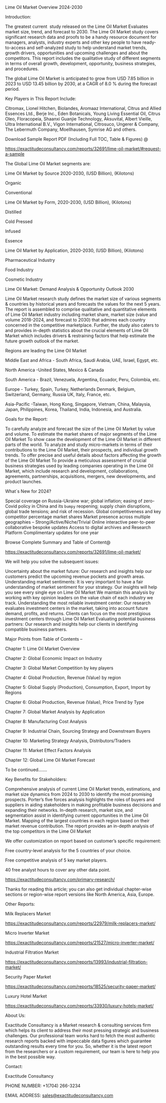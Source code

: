 Lime Oil Market Overview 2024-2030

Introduction:

The greatest current  study released on the Lime Oil Market Evaluates market size, trend, and forecast to 2030. The Lime Oil Market study covers significant research data and proofs to be a handy resource document for managers, analysts, industry experts and other key people to have ready-to-access and self-analyzed study to help understand market trends, growth drivers, opportunities and upcoming challenges and about the competitors. This report includes the qualitative study of different segments in terms of overall growth, development, opportunity, business strategies, and procedures.

The global Lime Oil Market is anticipated to grow from USD 7.85 billion in 2023 to USD 13.45 billion by 2030, at a CAGR of 8.0 % during the forecast period.

Key Players in This Report Include: 

Citromax, Lionel Hitchen, Biolandes, Aromaaz International, Citrus and Allied Essences Ltd., Berje Inc., Eden Botanicals, Young Living Essential Oil, Citrus Oleo, Floracopeia, Shaanxi Guanjie Technology, Aksuvital, Albert Vieille, Ultra International B.V., Vigon International, Citrosuco, Ungerer & Company, The Lebermuth Company, Moellhausen, Symrise AG and others.

Download Sample Report PDF (Including Full TOC, Table & Figures) @ 

https://exactitudeconsultancy.com/reports/32691/lime-oil-market/#request-a-sample

The Global Lime Oil Market segments are:

Lime Oil Market by Source 2020-2030, (USD Billion), (Kilotons)

Organic

Conventional

Lime Oil Market by Form, 2020-2030, (USD Billion), (Kilotons)

Distilled

Cold Pressed

Infused

Essence

Lime Oil Market by Application, 2020-2030, (USD Billion), (Kilotons)

Pharmaceutical Industry

Food Industry

Cosmetic Industry

Lime Oil Market: Demand Analysis & Opportunity Outlook 2030

Lime Oil Market research study defines the market size of various segments & countries by historical years and forecasts the values for the next 5 years. The report is assembled to comprise qualitative and quantitative elements of Lime Oil Market industry including market share, market size (value and volume 2018-2024, and forecast to 2030) that admires each country concerned in the competitive marketplace. Further, the study also caters to and provides in-depth statistics about the crucial elements of Lime Oil Market which includes drivers & restraining factors that help estimate the future growth outlook of the market.

Regions are leading the Lime Oil Market

Middle East and Africa - South Africa, Saudi Arabia, UAE, Israel, Egypt, etc.

North America -United States, Mexico & Canada

South America - Brazil, Venezuela, Argentina, Ecuador, Peru, Colombia, etc.

Europe - Turkey, Spain, Turkey, Netherlands Denmark, Belgium, Switzerland, Germany, Russia UK, Italy, France, etc.

Asia-Pacific -Taiwan, Hong Kong, Singapore, Vietnam, China, Malaysia, Japan, Philippines, Korea, Thailand, India, Indonesia, and Australia.

Goals for the Report:

To carefully analyze and forecast the size of the Lime Oil Market by value and volume.
To estimate the market shares of major segments of the Lime Oil Market
To show case the development of the Lime Oil Market in different parts of the world.
To analyze and study micro-markets in terms of their contributions to the Lime Oil Market, their prospects, and individual growth trends.
To offer precise and useful details about factors affecting the growth of the Lime Oil Market
To provide a meticulous assessment of crucial business strategies used by leading companies operating in the Lime Oil Market, which include research and development, collaborations, agreements, partnerships, acquisitions, mergers, new developments, and product launches.

What`s New for 2024?

Special coverage on Russia-Ukraine war; global inflation; easing of zero-Covid policy in China and its `bumpy` reopening; supply chain disruptions, global trade tensions; and risk of recession.
Global competitiveness and key competitor percentage market shares
Market presence across multiple geographies – Strong/Active/Niche/Trivial
Online interactive peer-to-peer collaborative bespoke updates
Access to digital archives and Research Platform
Complimentary updates for one year

Browse Complete Summary and Table of Content@ 

https://exactitudeconsultancy.com/reports/32691/lime-oil-market/

We will help you solve the subsequent issues:

Uncertainty about the market future: Our research and insights help our customers predict the upcoming revenue pockets and growth areas.
Understanding market sentiments: It is very important to have a fair understanding of market sentiment for your strategy. Our insights will help you see every single eye on Lime Oil Market We maintain this analysis by working with key opinion leaders on the value chain of each industry we track.
Understanding the most reliable investment center: Our research evaluates investment centers in the market, taking into account future demand, profits, and returns. Clients can focus on the most prestigious investment centers through Lime Oil Market
Evaluating potential business partners: Our research and insights help our clients in identifying compatible business partners.

Major Points from Table of Contents –

Chapter 1: Lime Oil Market Overview

Chapter 2: Global Economic Impact on Industry

Chapter 3: Global Market Competition by key players

Chapter 4: Global Production, Revenue (Value) by region

Chapter 5: Global Supply (Production), Consumption, Export, Import by Regions

Chapter 6: Global Production, Revenue (Value), Price Trend by Type

Chapter 7: Global Market Analysis by Application

Chapter 8: Manufacturing Cost Analysis

Chapter 9: Industrial Chain, Sourcing Strategy and Downstream Buyers

Chapter 10: Marketing Strategy Analysis, Distributors/Traders

Chapter 11: Market Effect Factors Analysis

Chapter 12: Global Lime Oil Market Forecast

To be continued…….

Key Benefits for Stakeholders:

Comprehensive analysis of current Lime Oil Market trends, estimations, and market size dynamics from 2024 to 2030 to identify the most promising prospects.
Porter’s five forces analysis highlights the roles of buyers and suppliers in aiding stakeholders in making profitable business decisions and expanding their networks.
In-depth research, market size, and segmentation assist in identifying current opportunities in the Lime Oil Market.
Mapping of the largest countries in each region based on their market revenue contribution.
The report provides an in-depth analysis of the top competitors in the Lime Oil Market

We offer customization on report based on customer’s specific requirement:

Free country-level analysis for the 5 countries of your choice.

Free competitive analysis of 5 key market players.

40 free analyst hours to cover any other data point.

https://exactitudeconsultancy.com/primary-research/

Thanks for reading this article; you can also get individual chapter-wise sections or region-wise report versions like North America, Asia, Europe.

Other Reports:

Milk Replacers Market

https://exactitudeconsultancy.com/reports/22979/milk-replacers-market/

Micro Inverter Market

https://exactitudeconsultancy.com/reports/21527/micro-inverter-market/

Industrial Filtration Market

https://exactitudeconsultancy.com/reports/13993/industrial-filtration-market/

Security Paper Market

https://exactitudeconsultancy.com/reports/18525/security-paper-market/

Luxury Hotel Market

https://exactitudeconsultancy.com/reports/33930/luxury-hotels-market/

About Us:

Exactitude Consultancy is a Market research & consulting services firm which helps its client to address their most pressing strategic and business challenges. Our professional team works hard to fetch the most authentic research reports backed with impeccable data figures which guarantee outstanding results every time for you. So, whether it is the latest report from the researchers or a custom requirement, our team is here to help you in the best possible way.

Contact: 

Exactitude Consultancy

PHONE NUMBER: +1(704) 266-3234

EMAIL ADDRESS: sales@exactitudeconsultancy.com
